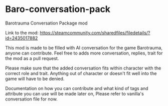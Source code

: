 # Baro-conversation-pack
Barotrauma Conversation Package mod

Link to the mod: https://steamcommunity.com/sharedfiles/filedetails/?id=2435017882

This mod is made to be filled with AI conversation for the game Barotrauma, anyone can contribute.
Feel free to adds more conversation, replies, trait for the mod as a pull request.

Please make sure that the added conversation fits within character with the correct role and trait.
Anything out of character or doesn't fit well into the game will have to be denied.

Documentation on how you can contribute and what kind of tags and attribute you can use will be made later on, 
Please refer to vanilla's conversation file for now.
